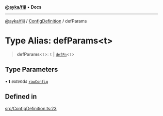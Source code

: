 [**@ayka/fiji**](../../../README.md) • **Docs**

***

[@ayka/fiji](../../../globals.md) / [ConfigDefinition](../README.md) / defParams

# Type Alias: defParams\<t\>

> **defParams**\<`t`\>: `t` \| [`defFn`](defFn.md)\<`t`\>

## Type Parameters

• **t** *extends* [`rawConfig`](../../../type-aliases/rawConfig.md)

## Defined in

[src/ConfigDefinition.ts:23](https://github.com/AndreyMork/fiji/blob/144c0091223d6b00e7f3dad83fbdc3098be7f48c/src/ConfigDefinition.ts#L23)
